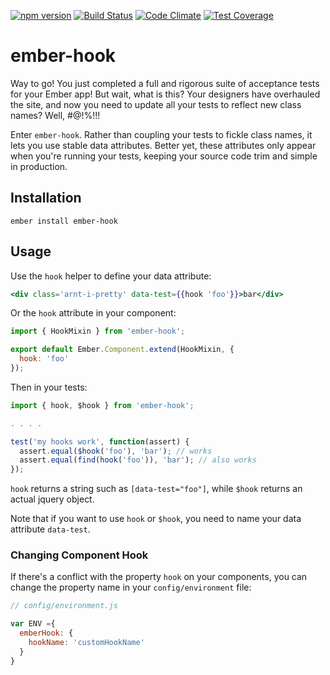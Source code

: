 [![npm version](https://badge.fury.io/js/ember-hook.svg)](https://badge.fury.io/js/ember-hook)
[![Build Status](https://travis-ci.org/Ticketfly/ember-hook.svg?branch=master)](https://travis-ci.org/Ticketfly/ember-hook)
[![Code Climate](https://codeclimate.com/github/Ticketfly/ember-hook/badges/gpa.svg)](https://codeclimate.com/github/Ticketfly/ember-hook)
[![Test Coverage](https://codeclimate.com/github/Ticketfly/ember-hook/badges/coverage.svg)](https://codeclimate.com/github/Ticketfly/ember-hook/coverage)

# ember-hook

Way to go! You just completed a full and rigorous suite of acceptance tests for your Ember app! But wait, what is this? Your designers have overhauled the site, and now you need to update all your tests to reflect new class names? Well, #@!%!!!

Enter `ember-hook`. Rather than coupling your tests to fickle class names, it lets you use stable data attributes. Better yet, these attributes only appear when you're running your tests, keeping your source code trim and simple in production.

## Installation

`ember install ember-hook`

## Usage

Use the `hook` helper to define your data attribute:

```hbs
<div class='arnt-i-pretty' data-test={{hook 'foo'}}>bar</div>
```

Or the `hook` attribute in your component:

```js
import { HookMixin } from 'ember-hook';

export default Ember.Component.extend(HookMixin, {
  hook: 'foo'
});
```

Then in your tests:

```js
import { hook, $hook } from 'ember-hook';

. . . .

test('my hooks work', function(assert) {
  assert.equal($hook('foo'), 'bar'); // works
  assert.equal(find(hook('foo')), 'bar'); // also works
});
```

`hook` returns a string such as `[data-test="foo"]`, while `$hook` returns an actual jquery object.

Note that if you want to use `hook` or `$hook`, you need to name your data attribute `data-test`.

### Changing Component Hook

If there's a conflict with the property `hook` on your components, you can change the property name in your `config/environment` file:

```js
// config/environment.js

var ENV ={
  emberHook: {
    hookName: 'customHookName'
  }
}
```
